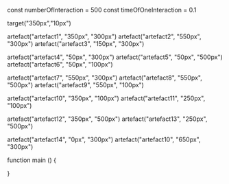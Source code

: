 const numberOfInteraction = 500
const timeOfOneInteraction = 0.1

target("350px","10px")

artefact("artefact1", "350px", "300px")
artefact("artefact2", "550px", "300px")
artefact("artefact3", "150px", "300px")


artefact("artefact4", "50px", "300px")
artefact("artefact5", "50px", "500px")
artefact("artefact6", "50px", "100px")


artefact("artefact7", "550px", "300px")
artefact("artefact8", "550px", "500px")
artefact("artefact9", "550px", "100px")


artefact("artefact10", "350px", "100px")
artefact("artefact11", "250px", "100px")


artefact("artefact12", "350px", "500px")
artefact("artefact13", "250px", "500px")

artefact("artefact14", "0px", "300px")
artefact("artefact10", "650px", "300px")

function main () {

}
